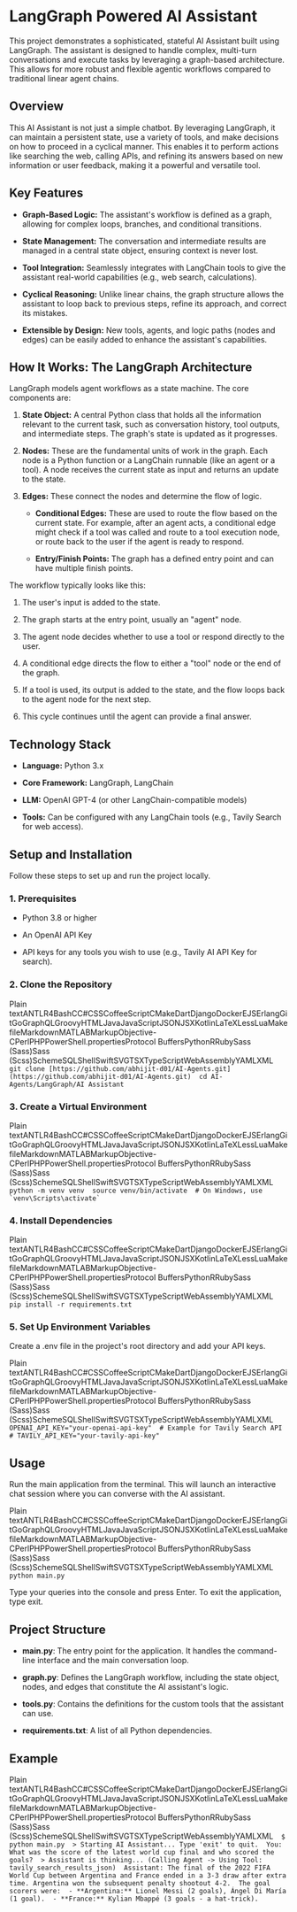 LangGraph Powered AI Assistant
==============================

This project demonstrates a sophisticated, stateful AI Assistant built using LangGraph. The assistant is designed to handle complex, multi-turn conversations and execute tasks by leveraging a graph-based architecture. This allows for more robust and flexible agentic workflows compared to traditional linear agent chains.

Overview
--------

This AI Assistant is not just a simple chatbot. By leveraging LangGraph, it can maintain a persistent state, use a variety of tools, and make decisions on how to proceed in a cyclical manner. This enables it to perform actions like searching the web, calling APIs, and refining its answers based on new information or user feedback, making it a powerful and versatile tool.

Key Features
------------

*   **Graph-Based Logic:** The assistant's workflow is defined as a graph, allowing for complex loops, branches, and conditional transitions.
    
*   **State Management:** The conversation and intermediate results are managed in a central state object, ensuring context is never lost.
    
*   **Tool Integration:** Seamlessly integrates with LangChain tools to give the assistant real-world capabilities (e.g., web search, calculations).
    
*   **Cyclical Reasoning:** Unlike linear chains, the graph structure allows the assistant to loop back to previous steps, refine its approach, and correct its mistakes.
    
*   **Extensible by Design:** New tools, agents, and logic paths (nodes and edges) can be easily added to enhance the assistant's capabilities.
    

How It Works: The LangGraph Architecture
----------------------------------------

LangGraph models agent workflows as a state machine. The core components are:

1.  **State Object:** A central Python class that holds all the information relevant to the current task, such as conversation history, tool outputs, and intermediate steps. The graph's state is updated as it progresses.
    
2.  **Nodes:** These are the fundamental units of work in the graph. Each node is a Python function or a LangChain runnable (like an agent or a tool). A node receives the current state as input and returns an update to the state.
    
3.  **Edges:** These connect the nodes and determine the flow of logic.
    
    *   **Conditional Edges:** These are used to route the flow based on the current state. For example, after an agent acts, a conditional edge might check if a tool was called and route to a tool execution node, or route back to the user if the agent is ready to respond.
        
    *   **Entry/Finish Points:** The graph has a defined entry point and can have multiple finish points.
        

The workflow typically looks like this:

1.  The user's input is added to the state.
    
2.  The graph starts at the entry point, usually an "agent" node.
    
3.  The agent node decides whether to use a tool or respond directly to the user.
    
4.  A conditional edge directs the flow to either a "tool" node or the end of the graph.
    
5.  If a tool is used, its output is added to the state, and the flow loops back to the agent node for the next step.
    
6.  This cycle continues until the agent can provide a final answer.
    

Technology Stack
----------------

*   **Language:** Python 3.x
    
*   **Core Framework:** LangGraph, LangChain
    
*   **LLM:** OpenAI GPT-4 (or other LangChain-compatible models)
    
*   **Tools:** Can be configured with any LangChain tools (e.g., Tavily Search for web access).
    

Setup and Installation
----------------------

Follow these steps to set up and run the project locally.

### 1\. Prerequisites

*   Python 3.8 or higher
    
*   An OpenAI API Key
    
*   API keys for any tools you wish to use (e.g., Tavily AI API Key for search).
    

### 2\. Clone the Repository

Plain textANTLR4BashCC#CSSCoffeeScriptCMakeDartDjangoDockerEJSErlangGitGoGraphQLGroovyHTMLJavaJavaScriptJSONJSXKotlinLaTeXLessLuaMakefileMarkdownMATLABMarkupObjective-CPerlPHPPowerShell.propertiesProtocol BuffersPythonRRubySass (Sass)Sass (Scss)SchemeSQLShellSwiftSVGTSXTypeScriptWebAssemblyYAMLXML`   git clone [https://github.com/abhijit-d01/AI-Agents.git](https://github.com/abhijit-d01/AI-Agents.git)  cd AI-Agents/LangGraph/AI Assistant   `

### 3\. Create a Virtual Environment

Plain textANTLR4BashCC#CSSCoffeeScriptCMakeDartDjangoDockerEJSErlangGitGoGraphQLGroovyHTMLJavaJavaScriptJSONJSXKotlinLaTeXLessLuaMakefileMarkdownMATLABMarkupObjective-CPerlPHPPowerShell.propertiesProtocol BuffersPythonRRubySass (Sass)Sass (Scss)SchemeSQLShellSwiftSVGTSXTypeScriptWebAssemblyYAMLXML``   python -m venv venv  source venv/bin/activate  # On Windows, use `venv\Scripts\activate`   ``

### 4\. Install Dependencies

Plain textANTLR4BashCC#CSSCoffeeScriptCMakeDartDjangoDockerEJSErlangGitGoGraphQLGroovyHTMLJavaJavaScriptJSONJSXKotlinLaTeXLessLuaMakefileMarkdownMATLABMarkupObjective-CPerlPHPPowerShell.propertiesProtocol BuffersPythonRRubySass (Sass)Sass (Scss)SchemeSQLShellSwiftSVGTSXTypeScriptWebAssemblyYAMLXML`   pip install -r requirements.txt   `

### 5\. Set Up Environment Variables

Create a .env file in the project's root directory and add your API keys.

Plain textANTLR4BashCC#CSSCoffeeScriptCMakeDartDjangoDockerEJSErlangGitGoGraphQLGroovyHTMLJavaJavaScriptJSONJSXKotlinLaTeXLessLuaMakefileMarkdownMATLABMarkupObjective-CPerlPHPPowerShell.propertiesProtocol BuffersPythonRRubySass (Sass)Sass (Scss)SchemeSQLShellSwiftSVGTSXTypeScriptWebAssemblyYAMLXML`   OPENAI_API_KEY="your-openai-api-key"  # Example for Tavily Search API  # TAVILY_API_KEY="your-tavily-api-key"   `

Usage
-----

Run the main application from the terminal. This will launch an interactive chat session where you can converse with the AI assistant.

Plain textANTLR4BashCC#CSSCoffeeScriptCMakeDartDjangoDockerEJSErlangGitGoGraphQLGroovyHTMLJavaJavaScriptJSONJSXKotlinLaTeXLessLuaMakefileMarkdownMATLABMarkupObjective-CPerlPHPPowerShell.propertiesProtocol BuffersPythonRRubySass (Sass)Sass (Scss)SchemeSQLShellSwiftSVGTSXTypeScriptWebAssemblyYAMLXML`   python main.py   `

Type your queries into the console and press Enter. To exit the application, type exit.

Project Structure
-----------------

*   **main.py**: The entry point for the application. It handles the command-line interface and the main conversation loop.
    
*   **graph.py**: Defines the LangGraph workflow, including the state object, nodes, and edges that constitute the AI assistant's logic.
    
*   **tools.py**: Contains the definitions for the custom tools that the assistant can use.
    
*   **requirements.txt**: A list of all Python dependencies.
    

Example
-------

Plain textANTLR4BashCC#CSSCoffeeScriptCMakeDartDjangoDockerEJSErlangGitGoGraphQLGroovyHTMLJavaJavaScriptJSONJSXKotlinLaTeXLessLuaMakefileMarkdownMATLABMarkupObjective-CPerlPHPPowerShell.propertiesProtocol BuffersPythonRRubySass (Sass)Sass (Scss)SchemeSQLShellSwiftSVGTSXTypeScriptWebAssemblyYAMLXML`   $ python main.py  > Starting AI Assistant... Type 'exit' to quit.  You: What was the score of the latest world cup final and who scored the goals?  > Assistant is thinking... (Calling Agent -> Using Tool: tavily_search_results_json)  Assistant: The final of the 2022 FIFA World Cup between Argentina and France ended in a 3-3 draw after extra time. Argentina won the subsequent penalty shootout 4-2.  The goal scorers were:  - **Argentina:** Lionel Messi (2 goals), Ángel Di María (1 goal).  - **France:** Kylian Mbappé (3 goals - a hat-trick).   `